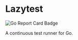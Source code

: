 # Lazytest 

![Go Report Card Badge](http://goreportcard.com/badge/gophergala2016/lazytest)

A continuous test runner for Go.
